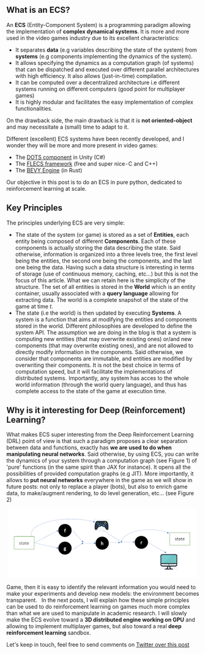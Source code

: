 
## What is an ECS?

An **ECS** (Entity-Component System) is a programming paradigm allowing the implementation of **complex dynamical systems**. It is more and more used in the video games industry due to its excellent characteristics:
* It separates **data** (e.g variables describing the state of the system) from **systems** (e.g components implementing the dynamics of the system).
* It allows specifying the dynamics as a computation graph (of systems) that can be dispatched and executed over different parallel architectures with high efficiency. It also allows (just-in-time) compilation.
* It can be computed over a decentralized architecture i.e different systems running on different computers (good point for multiplayer games)
* It is highly modular and facilitates the easy implementation of complex functionalities.

On the drawback side, the main drawback is that it is **not oriented-object** and may necessitate a (small) time to adapt to it. 

Different (excellent) ECS systems have been recently developed, and I wonder they will be more and more present in video games:
* The [DOTS component](https://unity.com/dots) in Unity (C#)
* The [FLECS framework](https://github.com/ludc/SanderMertens/flecs) (free and super nice - C and C++)
* The [BEVY Engine](https://bevyengine.org/) (in Rust)

Our objective in this post is to do an ECS in pure python, dedicated to reinforcement learning at scale. 

## Key Principles

The principles underlying ECS are very simple:
* The state of the system (or game) is stored as a set of **Entities**, each entity being composed of different **Components**. Each of these components is actually storing the data describing the state. Said otherwise, information is organized into a three levels tree, the first level being the entities, the second one being the components, and the last one being the data. Having such a data structure is interesting in terms of storage (use of continuous memory, caching, etc…) but this is not the focus of this article. What we can retain here is the simplicity of the structure. The set of all entities is stored in the **World** which is an entity container, usually associated with a **query language** allowing for extracting data. The world is a complete snapshot of the state of the game at time *t*.
* The state (i.e the world) is then updated by executing **Systems**. A system is a function that aims at modifying the entities and components stored in the world. Different philosophies are developed to define the system API. The assumption we are doing in the  blog is that a system is computing new entities (that may overwrite existing ones) or/and new components (that may overwrite existing ones), and are not allowed to directly modify information in the components. Said otherwise, we consider that components are immutable, and entities are modified by overwriting their components. It is not the best choice in terms of computation speed, but it will facilitate the implementations of distributed systems.  Importantly, any system has acces to the whole world information (through the world query language), and thus has complete access to the state of the game at execution time.

## Why is it interesting for Deep (Reinforcement) Learning?

What makes ECS super interesting from the Deep Reinforcement Learning (DRL) point of view is that such a paradigm proposes a clear separation between data and functions, exactly has **we are used to do when manipulating neural networks**. Said otherwise, by using ECS, you can write the dynamics of your system through a computation graph (see Figure 1) of 'pure' functions (in the same spirit than JAX for instance). It opens all the possibilities of provided computation graphs (e.g JIT). More importantly, it allows to **put neural networks** everywhere in the game as we will show in future posts: not only to replace a player (bots), but also to enrich game data, to make/augment rendering, to do level generation, etc… (see Figure 2)

<p align="center"><img  src="https://github.com/ludc/video_games_and_deep_reinforcement_learning/raw/main/docs/assets/post1_fig2.png"/></p>
<p align='center> 

**Figure 1:** *An ECS implements a computation graph whose input is the World composed of Entities and Components.image_caption* 

</p>

<p align="center"><img  src="https://github.com/ludc/video_games_and_deep_reinforcement_learning/raw/main/docs/assets/post1_fig3.png"/></p>

**Figure 2:** *ECS makes easy the use of neural networks to replace one or more systems in the game. It allows to deploy machine learning everywhere.*

# GymECS: A simple ECS to replace gym environments

Now that I have explained the main ideas, let us implement a **simple ECS in python** dedicated to deep (reinforcement) learning research and experimentation. Our objective is to provide a simple framework, close to openAI gym, but ECS oriented and richer that gym which is an agent centric framework. The gymecs system will be game centric and will facilitate the implementation of complex logics and learning systems. Note that, while simple at the beginning, we will show that such an approach allows to develop **realistic 3D games with 3D physics**, but also to make complex computations on GPUs. At the end of the series, our ECS will be a complete python game engine, with the frinedly characteristic to be naturrally compatible with reinforcement learning algorithms. 

In this implementation, I will not focus on the execution speed of the framework, but on the ease to use to test various ideas in deep learning. This ECS is available at [gymecs Github](https://github.com/ludc/ludc/gymecs), and will be updated upon publications of blog posts -- one branch for each post.

## Step 1: Component and Entity

A component is a simple container of data. A simple implementation is the following:

<p align="center"><img  src="https://github.com/ludc/video_games_and_deep_reinforcement_learning/raw/main/docs/assets/post1_component.png"/></p>

*The Component class*

It makes use of the `setattr`, `hasattr` and `getattr` functions of Python to simplify the usage of the components. 

As an example, a new component can be defined like this:

<p align="center"><img  src="https://github.com/ludc/video_games_and_deep_reinforcement_learning/raw/main/docs/assets/post1_position.png"/></p>

*The Position Component*

<p align="center"><img  src="https://github.com/ludc/video_games_and_deep_reinforcement_learning/raw/main/docs/assets/post1_action.png"/></p>

*The Action Component*

and can be created like this:

<p align="center"><img  src="https://github.com/ludc/video_games_and_deep_reinforcement_learning/raw/main/docs/assets/post1_component_creation.png"/></p>

*Creating Components*

Similarly, it is possible to create an Entity class as:
<p align="center"><img  src="https://github.com/ludc/video_games_and_deep_reinforcement_learning/raw/main/docs/assets/post1_entity.png"/></p>

*The Entity class*

and to define new entities types (also called Archetypes in some other ECS libraries):

<p align="center"><img  src="https://github.com/ludc/video_games_and_deep_reinforcement_learning/raw/main/docs/assets/post1_agent.png"/></p>

*The Agent Entity*

We can then create the entity describing an agent as:

<p align="center"><img  src="https://github.com/ludc/video_games_and_deep_reinforcement_learning/raw/main/docs/assets/post1_agent_creation.png"/></p>

*Creating an agent is very simple...*

Not that components can contain any type of information like big tensors for instance. In order to store our entities, we need to define a **World** class. We propose to just organize the entities in a simple dictionary for sake of simplicity.

<p align="center"><img  src="https://github.com/ludc/video_games_and_deep_reinforcement_learning/raw/main/docs/assets/post1_world.png"/></p>

*The World class (see github for full code)*

## Step 2: System

A **System** is just a function that: 
* a) query a world to collect information, 
* b) process this information, and 
* c) create new components/entities to insert in the world (or delete entities). 
  
While it is possible to separate these step explicitly, we propose a very simple implementation as:

<p align="center"><img  src="https://github.com/ludc/video_games_and_deep_reinforcement_learning/raw/main/docs/assets/post1_system.png"/></p>

Note that the `reset` function is useful to control the stochasticity of the system (if stochastic) for reproducibility. It allows to have a fully deterministic system.

## Step 3: Game

We have **Component**, **Entity**, **World** and **System**. Let us package all this stuff into a **Game**.


A game is composed of a **World** and **multiple Systems**. Similarly to openAI gym, we consider two methods, `reset` and `step`, but with **one major difference**. The `step` method does not take actions as input. Indeed, in the ECS, the information is stored in the world, so the action taken by any agent at timestep t is stored in the World. Following the [salina](https://arxiv.org/abs/2110.07910) philosophy, our small ECS considers that **everything is a system**. Any agent will be also system (or a combination of systems), producing actions in the World. For Reinforcement Learning, the reward will also be just an information inside the world, and **we do not need to differentiate between reward, action, observation, etc..** It makes everything simpler.


The resulting implementation is the following:

<p align="center"><img  src="https://github.com/ludc/video_games_and_deep_reinforcement_learning/raw/main/docs/assets/post1_game.png"/></p>

*The Game class*

Note that for simplicity, we are keeping the render function from gym. But actually, rendering could be handled by a system like any other, but producing pixels.

# Our first Game in gymECS

Now, let see how we can use these abstractions to define our first game. It will be a simple 2D Maze with an agent moving into it (4 discrete actions). 

### Defining Components and Entities

We define all the information that capture the state of our game in components and entities. In our game, it is simply the position and action of the agent, and the map and size of the maze.
<p align="center"><img  src="https://github.com/ludc/video_games_and_deep_reinforcement_learning/raw/main/docs/assets/post1_game1.png"/></p>

*Components and Entities for a simple maze game*

### Defining the needed systems

In our case, we need two systems: the system to control the dynamics of the game, and the system to control the agent (aka the player)

<p align="center"><img  src="https://github.com/ludc/video_games_and_deep_reinforcement_learning/raw/main/docs/assets/post1_game2.png"/></p>

*The move agent system*

<p align="center"><img  src="https://github.com/ludc/video_games_and_deep_reinforcement_learning/raw/main/docs/assets/post1_game3.png"/></p>
*A random player*

**Note that** there is not difference between the dynamics of the environment or the agent. Again, everything is a system. 

### Packaging into a game

We just need to initialize the game in the `reset` function by creating the initial world. Then the `step` function is just executing the system that models the dynamics of our game. Note that we decide here to keep the player out of the game, but it could be perflectly included as one of the systems of the game. 

<p align="center"><img  src="https://github.com/ludc/video_games_and_deep_reinforcement_learning/raw/main/docs/assets/post1_game4.png"/></p>

*The Maze game: the github contains also a rendering function*

### Running the game

Now, we just have to run the game using a simple loop.

<p align="center"><img  src="https://github.com/ludc/video_games_and_deep_reinforcement_learning/raw/main/docs/assets/post1_game5.png"/></p>

As an output (using the rendering function), you will see something like that:

<p align="center"><img  src="https://github.com/ludc/video_games_and_deep_reinforcement_learning/raw/main/docs/assets/post1_mazeimg.png"/></p>


# Conclusion

ECS systems are wonderful for making AI in games: (more and more) games programmers enjoy them, and they share a lot of similarities with classical Deep learning tools. So they are a **nice way to bridge the two communities** and our blog is dedicated to building such a bridge.

If you look at the previous implementation, as a first advantage, you see the clear separation between the data and the systems. If you are used to manipulating gym environments, I imagine that you understand how it simplifies the understanding of the 'environment'. If you have a gymECS *Game*, then it is easy to identify the relevant information you would need to make your experiments and develop new models: the environment becomes transparent. 
 
In the next posts, I will explain how these simple principles can be used to do reinforcement learning on games much more complex than what we are used to manipulate in academic research. I will slowly make the ECS evolve toward a **3D distributed engine working on GPU** and allowing to implement multiplayer games, but also toward a real **deep reinforcement learning** sandbox. 

Let's keep in touch, feel free to send comments on [Twitter over this post](...)
